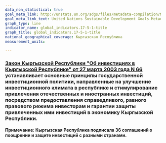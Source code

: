 ```yaml
---
data_non_statistical: true
goal_meta_link: http://unstats.un.org/sdgs/files/metadata-compilation/Metadata-Goal-17.pdf
goal_meta_link_text: United Nations Sustainable Development Goals Metadata (pdf 468kB)
graph_type: line
indicator_name: global_indicators.17-5-1-title
graph_title: global_indicators.17-5-1-title
national_geographical_coverage: Кыргызская Республика
measurement_units: 

---
```

### [Закон Кыргызской Республики "Об инвестициях в Кыргызской Республике" от 27 марта 2003 года N 66](http://cbd.minjust.gov.kg/act/view/ru-ru/1190) устанавливает основные принципы государственной инвестиционной политики, направленные на улучшение инвестиционного климата в республике и стимулирование привлечения отечественных и иностранных инвестиций, посредством предоставления справедливого, равного правового режима инвесторам и гарантии защиты привлеченных ими инвестиций в экономику Кыргызской Республики.

#### Примечание: Кыргызская Республика подписала 36 соглашений о поощрении и защите инвестиций с разными странами.

